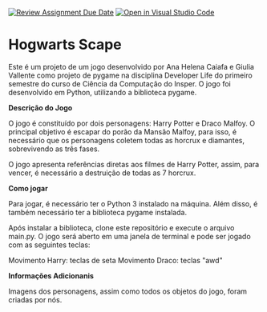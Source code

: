 [![Review Assignment Due Date](https://classroom.github.com/assets/deadline-readme-button-24ddc0f5d75046c5622901739e7c5dd533143b0c8e959d652212380cedb1ea36.svg)](https://classroom.github.com/a/F62_0SL3)
[![Open in Visual Studio Code](https://classroom.github.com/assets/open-in-vscode-718a45dd9cf7e7f842a935f5ebbe5719a5e09af4491e668f4dbf3b35d5cca122.svg)](https://classroom.github.com/online_ide?assignment_repo_id=10907865&assignment_repo_type=AssignmentRepo)
# Hogwarts Scape

Este é um projeto de um jogo desenvolvido por Ana Helena Caiafa e Giulia Vallente como projeto de pygame na disciplina Developer Life do primeiro semestre do curso de Ciência da Computação do Insper. O jogo foi desenvolvido em Python, utilizando a biblioteca pygame.

**Descrição do Jogo**

O jogo é constituído por dois personagens: Harry Potter e Draco Malfoy. O principal objetivo é escapar do porão da Mansão Malfoy, para isso, é necessário que os personagens coletem todas as horcrux e diamantes, sobrevivendo as três fases.

O jogo apresenta referências diretas aos filmes de Harry Potter, assim, para vencer, é necessário a destruição de todas as 7 horcrux.

**Como jogar**

Para jogar, é necessário ter o Python 3 instalado na máquina. Além disso, é também necessário ter a biblioteca pygame instalada. 

Após instalar a biblioteca, clone este repositório e execute o arquivo main.py. O jogo será aberto em uma janela de terminal e pode ser jogado com as seguintes teclas:

Movimento Harry: teclas de seta
Movimento Draco: teclas "awd"

**Informações Adicionanis**

Imagens dos personagens, assim como todos os objetos do jogo, foram criadas por nós. 
